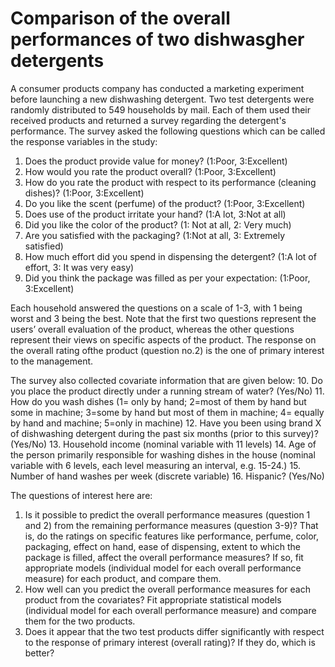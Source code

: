 # Comparison of the overall performances of two dishwasgher detergents
A consumer products company has conducted a marketing experiment before launching a new dishwashing detergent. Two test detergents were randomly distributed to 549 households by mail. Each of them used their received products and returned a survey regarding the detergent's performance. The survey asked the following questions which can be called the response variables in the study:

1. Does the product provide value for money? (1:Poor, 3:Excellent)
2. How would you rate the product overall? (1:Poor, 3:Excellent)
3. How do you rate the product with respect to its performance (cleaning dishes)? (1:Poor, 3:Excellent)
4. Do you like the scent (perfume) of the product? (1:Poor, 3:Excellent)
5. Does use of the product irritate your hand? (1:A lot, 3:Not at all)
6. Did you like the color of the product? (1: Not at all, 2: Very much)
7. Are you satisfied with the packaging? (1:Not at all, 3: Extremely satisfied)
8. How much effort did you spend in dispensing the detergent? (1:A lot of effort, 3: It was very easy)
9. Did you think the package was filled as per your expectation: (1:Poor, 3:Excellent)

Each household answered the questions on a scale of 1-3, with 1 being worst and 3 being the best.
Note that the first two questions represent the users’ overall evaluation of the product, whereas the other questions represent their views on specific aspects of the product. The response on the overall rating ofthe product (question no.2) is the one of primary interest to the management.

The survey also collected covariate information that are given below:
10. Do you place the product directly under a running stream of water? (Yes/No)
11. How do you wash dishes (1= only by hand; 2=most of them by hand but some in machine; 3=some by hand but most of them in machine; 4= equally by hand and machine; 5=only in machine)
12. Have you been using brand X of dishwashing detergent during the past six months (prior to this survey)? (Yes/No)
13. Household income (nominal variable with 11 levels)
14. Age of the person primarily responsible for washing dishes in the house (nominal variable with 6 levels, each level measuring an interval, e.g. 15-24.)
15. Number of hand washes per week (discrete variable)
16. Hispanic? (Yes/No)

The questions of interest here are:
1. Is it possible to predict the overall performance measures (question 1 and 2) from the remaining performance measures (question 3-9)? That is, do the ratings on specific features like performance, perfume, color, packaging, effect on hand, ease of dispensing, extent to which the package is filled, affect the overall performance measures? If so, fit appropriate models (individual model for each overall performance measure) for each product, and compare them.
2. How well can you predict the overall performance measures for each product from the covariates? Fit appropriate statistical models (individual model for each overall performance measure) and compare them for the two products.
3. Does it appear that the two test products differ significantly with respect to the response of primary interest (overall rating)? If they do, which is better?

